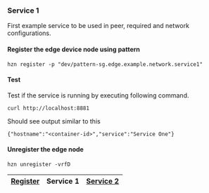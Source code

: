 ### Service 1

First example service to be used in peer, required and network configurations.

#### Register the edge device node using pattern 
```
hzn register -p "dev/pattern-sg.edge.example.network.service1"
```

#### Test
Test if the service is running by executing following command. 
```
curl http://localhost:8881
```

Should see output similar to this
```
{"hostname":"<container-id>","service":"Service One"}
```
#### Unregister the edge node
```
hzn unregister -vrfD
```

|[Register](https://github.com/edgedock/example/tree/master/network/register)  | **Service 1** | [Service 2](https://github.com/edgedock/example/tree/master/network/register/02-service2)  |
|:--|:-:|--:|

